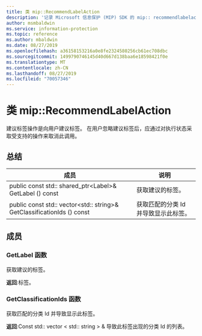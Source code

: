 ```yaml
---
title: 类 mip::RecommendLabelAction
description: '记录 Microsoft 信息保护 (MIP) SDK 的 mip:: recommendlabelaction 类。'
author: msmbaldwin
ms.service: information-protection
ms.topic: reference
ms.author: mbaldwin
ms.date: 08/27/2019
ms.openlocfilehash: a36158153216a0e8fe2324580256cb61ec708dbc
ms.sourcegitcommit: 1499790746145d40d667d138baa6e18598421f0e
ms.translationtype: MT
ms.contentlocale: zh-CN
ms.lasthandoff: 08/27/2019
ms.locfileid: "70057346"
---
```

# <a name="class-miprecommendlabelaction"></a>类 mip::RecommendLabelAction 
建议标签操作是向用户建议标签。 在用户忽略建议标签后，应通过对执行状态采取受支持的操作来取消此调用。
  
## <a name="summary"></a>总结
 成员                        | 说明                                
--------------------------------|---------------------------------------------
public const std:: shared_ptr\<Label\>& GetLabel () const  |  获取建议的标签。
public const std:: vector\<std:: string\>& GetClassificationIds () const  |  获取匹配的分类 Id 并导致显示此标签。
  
## <a name="members"></a>成员
  
### <a name="getlabel-function"></a>GetLabel 函数
获取建议的标签。

  
**返回**:标签。
  
### <a name="getclassificationids-function"></a>GetClassificationIds 函数
获取匹配的分类 Id 并导致显示此标签。

  
**返回**:Const std:: vector < std:: string > & 导致此标签出现的分类 Id 的列表。